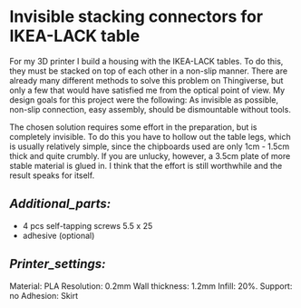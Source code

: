 Invisible stacking connectors for IKEA-LACK table
=================================================

For my 3D printer I build a housing with the IKEA-LACK tables. To do this, they must be stacked on top of each other in a non-slip manner. There are already many different methods to solve this problem on Thingiverse, but only a few that would have satisfied me from the optical point of view.
My design goals for this project were the following: 
As invisible as possible, non-slip connection, easy assembly, should be dismountable without tools.

The chosen solution requires some effort in the preparation, but is completely invisible. To do this you have to hollow out the table legs, which is usually relatively simple, since the chipboards used are only 1cm - 1.5cm thick and quite crumbly. If you are unlucky, however, a 3.5cm plate of more stable material is glued in.
I think that the effort is still worthwhile and the result speaks for itself.

_Additional_parts:_
-------------------
- 4 pcs self-tapping screws 5.5 x 25
- adhesive (optional)

_Printer_settings:_
-------------------
Material: PLA
Resolution: 0.2mm
Wall thickness: 1.2mm
Infill: 20%.
Support: no
Adhesion: Skirt